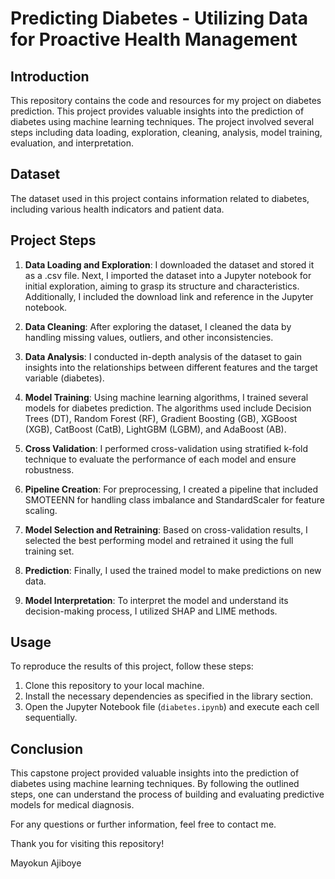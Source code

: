 # Predicting Diabetes - Utilizing Data for Proactive Health Management

## Introduction
This repository contains the code and resources for my project on diabetes prediction. This project provides valuable insights into the prediction of diabetes using machine learning techniques. The project involved several steps including data loading, exploration, cleaning, analysis, model training, evaluation, and interpretation.

## Dataset
The dataset used in this project contains information related to diabetes, including various health indicators and patient data. 

## Project Steps
1. **Data Loading and Exploration**: I downloaded the dataset and stored it as a .csv file. Next, I imported the dataset into a Jupyter notebook for initial exploration, aiming to grasp its structure and characteristics. Additionally, I included the download link and reference in the Jupyter notebook.

2. **Data Cleaning**: After exploring the dataset, I cleaned the data by handling missing values, outliers, and other inconsistencies.

3. **Data Analysis**: I conducted in-depth analysis of the dataset to gain insights into the relationships between different features and the target variable (diabetes).

4. **Model Training**: Using machine learning algorithms, I trained several models for diabetes prediction. The algorithms used include Decision Trees (DT), Random Forest (RF), Gradient Boosting (GB), XGBoost (XGB), CatBoost (CatB), LightGBM (LGBM), and AdaBoost (AB).

5. **Cross Validation**: I performed cross-validation using stratified k-fold technique to evaluate the performance of each model and ensure robustness.

6. **Pipeline Creation**: For preprocessing, I created a pipeline that included SMOTEENN for handling class imbalance and StandardScaler for feature scaling.

7. **Model Selection and Retraining**: Based on cross-validation results, I selected the best performing model and retrained it using the full training set.

8. **Prediction**: Finally, I used the trained model to make predictions on new data.

9. **Model Interpretation**: To interpret the model and understand its decision-making process, I utilized SHAP and LIME methods.

## Usage
To reproduce the results of this project, follow these steps:
1. Clone this repository to your local machine.
2. Install the necessary dependencies as specified in the library section.
3. Open the Jupyter Notebook file (`diabetes.ipynb`) and execute each cell sequentially.

## Conclusion
This capstone project provided valuable insights into the prediction of diabetes using machine learning techniques. By following the outlined steps, one can understand the process of building and evaluating predictive models for medical diagnosis.

For any questions or further information, feel free to contact me.

Thank you for visiting this repository!


Mayokun Ajiboye
